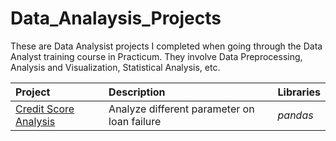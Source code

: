 # Data_Analaysis_Projects
These are Data Analysist projects I completed when going through the Data Analyst training course in Practicum.
They involve Data Preprocessing, Analysis and Visualization, Statistical Analysis, etc.

| Project               | Description                                                                                 | Libraries                      |
|:--------------------- |:------------------------------------------------------------------------------------------- |:------------------------------ |
|[Credit Score Analysis](https://github.com/cbngwajr/yandex-practicum/tree/Project-1 "Credit Score Analysis")|Analyze different parameter on loan failure|*pandas*|
